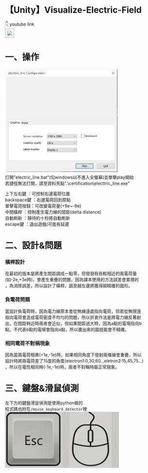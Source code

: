 # 【Unity】Visualize-Electric-Field
👇 youtube link<br>
<kbd><a href="http://www.youtube.com/watch?v=HrMNcW8Fh9E" target=_blank><img src="http://img.youtube.com/vi/HrMNcW8Fh9E/0.jpg" width="700" style="border:2px #ccc solid;padding:5px;"></a></kbd><br> 
# 一、操作
<img src="/picture/configuration.png" width="375" /><br>
打開"electric_line.bat"(勾windows以不進入全螢幕)並單擊play開始<br>
若捷徑無法打開，請至資料夾點".\certification\electtric_line.exe"<br>

上下左右鍵  ：可控制右邊電荷位置<br>
backspace鍵 ：右邊電荷回到原點<br>
單擊電荷按鈕：可改變電荷量(+9e~-9e)<br>
中間橫桿    ：控制產生電力線的間距(delta distance)<br>
自動刷新    ：靜待約十秒將自動刷新<br>
escape鍵    ：退出遊戲(可能有延遲<br>

# 二、設計&問題

### 橫桿設計<br>
在最初的版本是將產生間距調成一點零，但發現有些較相近的兩電荷量<br>
(如-2e,+3e時)，會產生重疊的問題，因為課本使用的方法誤差會累積的<br>
，為消除誤差，所以設計了橫桿，調至越左邊將獲得越精確的圖形。<br>

### 負電荷問題<br>
當設計負電荷時，因為電力線原本會從無線遠處指向電荷，但若從無限遠<br>
指向電荷會造成電荷密度不均勻的問題，所以折衷作法是將電力線反著射<br>
出，在間距夠近時兩者會近似，但如果間距過大時，因為a點的電場指向b<br>
點，不代表b點的電場會指向a點，所以畫出來的圖挳能會不精確。<br>

### 相同電荷不對稱現象<br>
因為當兩電荷相異(+1e,-1e)時，如果相同角度下發射兩條線會重疊，所以<br>
設計時將兩電荷差了15度的角度(electron1:0,30,60..,eletron2:15,45,75...)<br>
，所以在電性相同時(-1e,-1e)時，兩者不對稱時屬正常現象。<br>

# 三、鍵盤&滑鼠偵測
左下方的鍵盤滑鼠偵測是使用python做的<br>
程式碼也附在```/mouse_keyboard_detector```裡<br>
<kbd><img src="/picture/detector.png" width="375" /></kbd>
